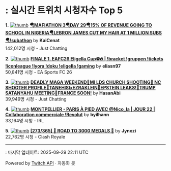 # : 실시간 트위치 시청자수 Top 5

**1.** [![thumb](https://static-cdn.jtvnw.net/previews-ttv/live_user_kaicenat-320x180.jpg)](https://twitch.tv/KaiCenat)
**[🪂MAFIATHON 3🪂DAY 29🪂15% OF REVENUE GOING TO SCHOOL IN NIGERIA🪂LEBRON JAMES CUT MY HAIR AT 1 MILLION SUBS🪂!subathon](https://twitch.tv/KaiCenat)** by **KaiCenat**<br>142,012명 시청  - Just Chatting

**2.** [![thumb](https://static-cdn.jtvnw.net/previews-ttv/live_user_eliasn97-320x180.jpg)](https://twitch.tv/eliasn97)
**[FINALE 1. EAFC26 Eligella Cup⚽🔥 | !bracket !gruppen !tickets !iconleague !lyora !doku !eligella !gaming](https://twitch.tv/eliasn97)** by **eliasn97**<br>50,841명 시청  - EA Sports FC 26

**3.** [![thumb](https://static-cdn.jtvnw.net/previews-ttv/live_user_hasanabi-320x180.jpg)](https://twitch.tv/HasanAbi)
**[DEADLY MAGA WEEKEND🚨MI LDS CHURCH SHOOTING🚨 NC SHOOTER PROFILE🚨TANEHISIxEZRAKLEIN🚨EPSTEIN LEAKS!🚨TRUMP SATANYAHU MEETING🚨FRANCE SOON!](https://twitch.tv/HasanAbi)** by **HasanAbi**<br>39,949명 시청  - Just Chatting

**4.** [![thumb](https://static-cdn.jtvnw.net/previews-ttv/live_user_byilhann-320x180.jpg)](https://twitch.tv/byilhann)
**[MONTPELLIER - PARIS À PIED AVEC @Nico_la | JOUR 22 | Collaboration commerciale !Revolut](https://twitch.tv/byilhann)** by **byilhann**<br>33,164명 시청  - IRL

**5.** [![thumb](https://static-cdn.jtvnw.net/previews-ttv/live_user_jynxzi-320x180.jpg)](https://twitch.tv/Jynxzi)
**[[273/365] 🚨 ROAD TO 3000 MEDALS 🚨](https://twitch.tv/Jynxzi)** by **Jynxzi**<br>22,762명 시청  - Clash Royale


---
: 마지막 업데이트: 2025-09-29 22:11 UTC

Powered by [Twitch API](https://dev.twitch.tv/docs/api/reference) · 자동화 봇